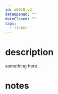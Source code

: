 ```yaml
---
id: a0018-v2
dateOpened: ""
dateClosed: ""
tags:
  - ticket
---
```

# description
something here..
# notes
